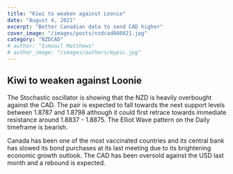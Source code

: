 ```yaml
---
title: "Kiwi to weaken against Loonie"
date: "August 4, 2021"
excerpt: "Better Canadian data to send CAD higher"
cover_image: "/images/posts/nzdcad040821.jpg"
category: "NZDCAD"
# author: "Ismaail Matthews"
# author_image: "/images/authors/mypic.jpg"
---
```


## Kiwi to weaken against Loonie

The Stochastic oscillator is showing that the NZD is heavily overbought against the CAD. The pair is expected to fall towards the next support levels between 1.8787 and 1.8798 although it could first retrace towards immediate resistance around 1.8837 - 1.8875. The Elliot Wave pattern on the Daily timeframe is bearish.

Canada has been one of the most vaccinated countries and its central bank has slowed its bond purchases at its last meeting due to its brightening economic growth outlook. The CAD has been oversold against the USD last month and a rebound is expected.
